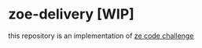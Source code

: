 # zoe-delivery [WIP]


this repository is an implementation of [ze code challenge](https://github.com/ZXVentures/ze-code-challenges/blob/master/frontend-mobile.md)
